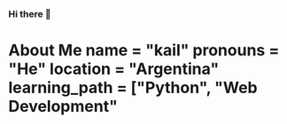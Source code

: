 ### Hi there 👋
# About Me name = "kail" pronouns = "He" location = "Argentina" learning_path = ["Python", "Web Development"
